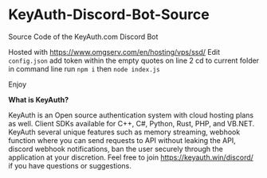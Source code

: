# KeyAuth-Discord-Bot-Source
Source Code of the KeyAuth.com Discord Bot

Hosted with https://www.omgserv.com/en/hosting/vps/ssd/
Edit `config.json` add token within the empty quotes on line 2
cd to current folder in command line
run `npm i`
then `node index.js`

Enjoy

**What is KeyAuth?**

KeyAuth is an Open source authentication system with cloud hosting plans as well. Client SDKs available for C++, C#, Python, Rust, PHP, and VB.NET. KeyAuth several unique features such as memory streaming, webhook function where you can send requests to API without leaking the API, discord webhook notifications, ban the user securely through the application at your discretion. Feel free to join https://keyauth.win/discord/ if you have questions or suggestions.
